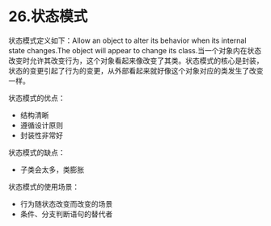 # 26.状态模式

状态模式定义如下：Allow an object to alter its behavior when its internal state changes.The object will appear to change its class.当一个对象内在状态改变时允许其改变行为，这个对象看起来像改变了其类。状态模式的核心是封装，状态的变更引起了行为的变更，从外部看起来就好像这个对象对应的类发生了改变一样。

状态模式的优点：

+ 结构清晰
+ 遵循设计原则
+ 封装性非常好

状态模式的缺点：

+ 子类会太多，类膨胀

状态模式的使用场景：

+ 行为随状态改变而改变的场景
+ 条件、分支判断语句的替代者